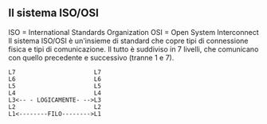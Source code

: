 ## Il sistema ISO/OSI
ISO = International Standards Organization
OSI = Open System Interconnect
Il sistema ISO/OSI è un'insieme di standard che copre tipi di connessione fisica
e tipi di comunicazione. Il tutto è suddiviso in 7 livelli, che comunicano con quello
precedente e successivo (tranne 1 e 7).
```
L7                      L7
L6                      L6
L5                      L5
L4                      L4
L3<-- - LOGICAMENTE- -->L3
L2                      L2
L1<--------FILO-------->L1
```
